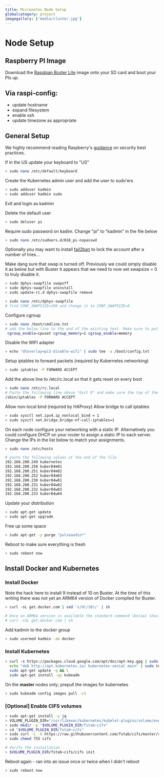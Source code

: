 ```yaml
---
title: Micronetes Node Setup
globalcategory: project
imagegallery: ['media/cluster.jpg']
---
```


# Node Setup

## Raspberry PI Image

Download the [Raspbian Buster Lite](https://downloads.raspberrypi.org/raspbian_lite/images/raspbian_lite-2019-07-12/2019-07-10-raspbian-buster-lite.zip) image onto your SD card and boot your PIs up.

## Via raspi-config:

- update hostname
- expand filesystem
- enable ssh
- update timezone as appropriate

## General Setup

We highly recommend reading Raspberry's [guidance](https://www.raspberrypi.org/documentation/configuration/security.md) on security best practices.

If in the US update your keyboard to "US"

```bash
> sudo nano /etc/default/keyboard
```

Create the Kubernetes admin user and add the user to sudo'ers

```bash
> sudo adduser kadmin
> sudo adduser kadmin sudo
```

Exit and login as kadmin

Delete the default user

```bash
> sudo deluser pi
```

Require sudo password on kadim. Change "pi" to "kadmin" in the file below

```bash
> sudo nano /etc/sudoers.d/010_pi-nopasswd
```

Optionally you may want to install [fail2ban](https://www.fail2ban.org/wiki/index.php/Main_Page) to lock the account after a number of tries...

Make dang sure that swap is turned off. Previously we could simply disable it as below but with Buster it appears that we need to now set swapsize = 0 to truly disable it.

```bash
> sudo dphys-swapfile swapoff
> sudo dphys-swapfile uninstall
> sudo update-rc.d dphys-swapfile remove

> sudo nano /etc/dphys-swapfile
# find CONF_SWAPSIZE=100 and change it to CONF_SWAPSIZE=0
```

Configure cgroup

```bash
> sudo nano /boot/cmdline.txt
# add the below line to the end of the existing text. Make sure to put a space (not carriage return) after the last value and the values below:
 cgroup_enable=cpuset cgroup_memory=1 cgroup_enable=memory
```

Disable the WIFI adapter

```bash
> echo "dtoverlay=pi3-disable-wifi" | sudo tee -a /boot/config.txt
```

Setup iptables to forward packets (required by Kubernetes networking)

```bash
> sudo iptables -P FORWARD ACCEPT
```

Add the above line to /etc/rc.local so that it gets reset on every boot

```bash
> sudo nano /etc/rc.local
# Paste the following line above "Exit 0" and make sure the top of the file has "#!/bin/sh -e"
/sbin/iptables -P FORWARD ACCEPT
```

Allow non-local bind (required by HAProxy)
Allow bridge to call iptables

```bash
> sudo sysctl net.ipv4.ip_nonlocal_bind = 1
> sudo sysctl net.bridge.bridge-nf-call-iptables=1
```

On each node configure your networking with a static IP. Alternatively you could configure DHCP on your router to assign a static IP to each server. Change the IPs in the list below to match your assignments.

```bash
> sudo nano /etc/hosts

# paste the following values at the end of the file
192.168.200.249 kubernetes
192.168.200.250 kuber04m01
192.168.200.251 kuber04m02
192.168.200.252 kuber04m03
192.168.200.230 kuber04w01
192.168.200.231 kuber04w02
192.168.200.232 kuber04w03
192.168.200.233 kuber04w04
```

Update your distribution

```bash
> sudo apt-get update
> sudo apt-get upgrade
```

Free up some space

```bash
> sudo apt-get -y purge "pulseaudio*"
```

Reboot to make sure everything is fresh

```bash
> sudo reboot now
```

## Install Docker and Kubernetes

### Install Docker

Note the hack here to install 9 instead of 10 on Buster. At the time of this writing there was not yet an ARM64 version of Docker compiled for Buster.

```bash
> curl -sL get.docker.com | sed 's/9)/10)/' | sh

# Once an ARM64 version is available the standard command (below) should work again
# curl -sSL get.docker.com | sh
```

Add kadmin to the docker group

```bash
> sudo usermod kadmin -aG docker
```

### Install Kubernetes

```bash
> curl -s https://packages.cloud.google.com/apt/doc/apt-key.gpg | sudo apt-key add - && \
  echo "deb http://apt.kubernetes.io/ kubernetes-xenial main" | sudo tee /etc/apt/sources.list.d/kubernetes.list && \
  sudo apt-get update -q && \
  sudo apt-get install -qy kubeadm
```

On the **master** nodes only; prepull the images for kubernetes

```bash
> sudo kubeadm config images pull -v3
```

### [Optional] Enable CIFS volumes

```bash
> sudo apt-get install -y jq
> VOLUME_PLUGIN_DIR="/usr/libexec/kubernetes/kubelet-plugins/volume/exec"
> sudo mkdir -p "$VOLUME_PLUGIN_DIR/fstab~cifs"
> cd "$VOLUME_PLUGIN_DIR/fstab~cifs"
> sudo curl -L -O https://raw.githubusercontent.com/fstab/cifs/master/cifs
> sudo chmod 755 cifs

# Verify the installation
> $VOLUME_PLUGIN_DIR/fstab~cifs/cifs init
```

Reboot again - ran into an issue once or twice when I didn't reboot

```bash
> sudo reboot now
```
